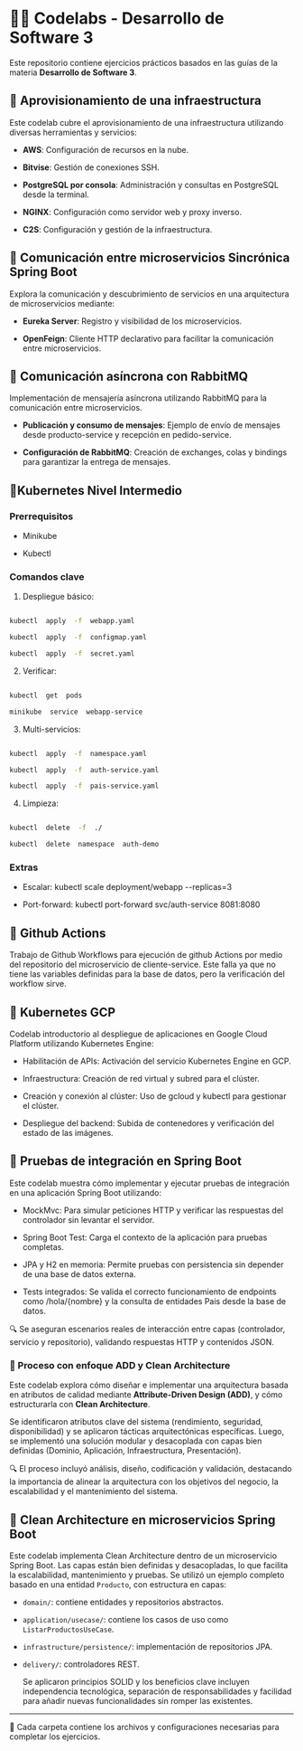 # 👨‍💻 Codelabs - Desarrollo de Software 3

  

  

Este repositorio contiene ejercicios prácticos basados en las guías de la materia **Desarrollo de Software 3**.

  

  

## 📁 Aprovisionamiento de una infraestructura

  

Este codelab cubre el aprovisionamiento de una infraestructura utilizando diversas herramientas y servicios:

  

-  **AWS**: Configuración de recursos en la nube.

  

-  **Bitvise**: Gestión de conexiones SSH.

  

-  **PostgreSQL por consola**: Administración y consultas en PostgreSQL desde la terminal.

  

-  **NGINX**: Configuración como servidor web y proxy inverso.

  

-  **C2S**: Configuración y gestión de la infraestructura.

  

  

## 📁 Comunicación entre microservicios Sincrónica Spring Boot

  

Explora la comunicación y descubrimiento de servicios en una arquitectura de microservicios mediante:

  

-  **Eureka Server**: Registro y visibilidad de los microservicios.

  

-  **OpenFeign**: Cliente HTTP declarativo para facilitar la comunicación entre microservicios.

  

  

## 📁 Comunicación asíncrona con RabbitMQ

  

Implementación de mensajería asíncrona utilizando RabbitMQ para la comunicación entre microservicios.

  

-  **Publicación y consumo de mensajes**: Ejemplo de envío de mensajes desde producto-service y recepción en pedido-service.

  

-  **Configuración de RabbitMQ**: Creación de exchanges, colas y bindings para garantizar la entrega de mensajes.

  

## 📁Kubernetes Nivel Intermedio

  

### Prerrequisitos

- Minikube

- Kubectl

  

### Comandos clave

  

1. Despliegue básico:

```bash

kubectl  apply  -f  webapp.yaml

kubectl  apply  -f  configmap.yaml

kubectl  apply  -f  secret.yaml

```

  

2. Verificar:

```bash

kubectl  get  pods

minikube  service  webapp-service

```

  

3. Multi-servicios:

```bash

kubectl  apply  -f  namespace.yaml

kubectl  apply  -f  auth-service.yaml

kubectl  apply  -f  pais-service.yaml

```

  

4. Limpieza:

```bash

kubectl  delete  -f  ./

kubectl  delete  namespace  auth-demo

```

  

### Extras

- Escalar: kubectl scale deployment/webapp --replicas=3

- Port-forward: kubectl port-forward svc/auth-service 8081:8080

  

## 📁 Github Actions

  
  

Trabajo de Github Workflows para ejecución de github Actions por medio del repositorio del microservicio de cliente-service. Este falla ya que no tiene las variables definidas para la base de datos, pero la verificación del workflow sirve.

  

## 📁 Kubernetes GCP

  

Codelab introductorio al despliegue de aplicaciones en Google Cloud Platform utilizando Kubernetes Engine:

  

- Habilitación de APIs: Activación del servicio Kubernetes Engine en GCP.

- Infraestructura: Creación de red virtual y subred para el clúster.

- Creación y conexión al clúster: Uso de gcloud y kubectl para gestionar el clúster.

- Despliegue del backend: Subida de contenedores y verificación del estado de las imágenes.

  

## 📁 Pruebas de integración en Spring Boot

  

Este codelab muestra cómo implementar y ejecutar pruebas de integración en una aplicación Spring Boot utilizando:

  

- MockMvc: Para simular peticiones HTTP y verificar las respuestas del controlador sin levantar el servidor.

- Spring Boot Test: Carga el contexto de la aplicación para pruebas completas.

- JPA y H2 en memoria: Permite pruebas con persistencia sin depender de una base de datos externa.

- Tests integrados: Se valida el correcto funcionamiento de endpoints como /hola/{nombre} y la consulta de entidades Pais desde la base de datos.

  

🔍 Se aseguran escenarios reales de interacción entre capas (controlador, servicio y repositorio), validando respuestas HTTP y contenidos JSON.

  ### 📁 Proceso con enfoque ADD y Clean Architecture

Este codelab explora cómo diseñar e implementar una arquitectura basada en atributos de calidad mediante **Attribute-Driven Design (ADD)**, y cómo estructurarla con **Clean Architecture**.

Se identificaron atributos clave del sistema (rendimiento, seguridad, disponibilidad) y se aplicaron tácticas arquitectónicas específicas. Luego, se implementó una solución modular y desacoplada con capas bien definidas (Dominio, Aplicación, Infraestructura, Presentación).

🔍 El proceso incluyó análisis, diseño, codificación y validación, destacando la importancia de alinear la arquitectura con los objetivos del negocio, la escalabilidad y el mantenimiento del sistema.


## 📁 Clean Architecture en microservicios Spring Boot

Este codelab implementa Clean Architecture dentro de un microservicio Spring Boot. Las capas están bien definidas y desacopladas, lo que facilita la escalabilidad, mantenimiento y pruebas. Se utilizó un ejemplo completo basado en una entidad `Producto`, con estructura en capas:

-   `domain/`: contiene entidades y repositorios abstractos.
    
-   `application/usecase/`: contiene los casos de uso como `ListarProductosUseCase`.
    
-   `infrastructure/persistence/`: implementación de repositorios JPA.
    
-   `delivery/`: controladores REST.
    
    Se aplicaron principios SOLID y los beneficios clave incluyen independencia tecnológica, separación de responsabilidades y facilidad para añadir nuevas funcionalidades sin romper las existentes.
----

🚀 Cada carpeta contiene los archivos y configuraciones necesarias para completar los ejercicios.